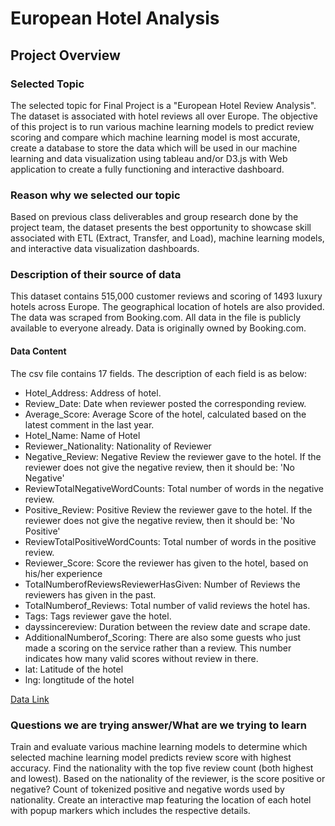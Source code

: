 # European Hotel Analysis

## Project Overview

### Selected Topic
The selected topic for Final Project is a "European Hotel Review Analysis".  The dataset is associated with hotel reviews all over Europe.  The objective of this project is to run various machine learning models to predict review scoring and compare which machine learning model is most accurate, create a database to store the data which will be used in our machine learning and data visualization using tableau and/or D3.js with Web application to create a fully functioning and interactive dashboard.

### Reason why we selected our topic
Based on previous class deliverables and group research done by the project team, the dataset presents the best opportunity to showcase skill associated with ETL (Extract, Transfer, and Load), machine learning models, and interactive data visualization dashboards.

### Description of their source of data
This dataset contains 515,000 customer reviews and scoring of 1493 luxury hotels across Europe. The geographical location of hotels are also provided. The data was scraped from Booking.com. All data in the file is publicly available to everyone already. Data is originally owned by Booking.com. 

#### Data Content
The csv file contains 17 fields. The description of each field is as below:
- Hotel_Address: Address of hotel.
- Review_Date: Date when reviewer posted the corresponding review.
- Average_Score: Average Score of the hotel, calculated based on the latest comment in the last year.
- Hotel_Name: Name of Hotel
- Reviewer_Nationality: Nationality of Reviewer
- Negative_Review: Negative Review the reviewer gave to the hotel. If the reviewer does not give the negative review, then it should be: 'No Negative'
- ReviewTotalNegativeWordCounts: Total number of words in the negative review.
- Positive_Review: Positive Review the reviewer gave to the hotel. If the reviewer does not give the negative review, then it should be: 'No Positive'
- ReviewTotalPositiveWordCounts: Total number of words in the positive review.
- Reviewer_Score: Score the reviewer has given to the hotel, based on his/her experience
- TotalNumberofReviewsReviewerHasGiven: Number of Reviews the reviewers has given in the past.
- TotalNumberof_Reviews: Total number of valid reviews the hotel has.
- Tags: Tags reviewer gave the hotel.
- dayssincereview: Duration between the review date and scrape date.
- AdditionalNumberof_Scoring: There are also some guests who just made a scoring on the service rather than a review. This number indicates how many valid scores without review in there.
- lat: Latitude of the hotel
- lng: longtitude of the hotel

[Data Link ](https://www.kaggle.com/jiashenliu/515k-hotel-reviews-data-in-europe)

### Questions we are trying answer/What are we trying to learn

Train and evaluate various machine learning models to determine which selected machine learning model predicts review score with highest accuracy.
Find the nationality with the top five review count (both highest and lowest). 
Based on the nationality of the reviewer, is the score positive or negative?
Count of tokenized positive and negative words used by nationality.
Create an interactive map featuring the location of each hotel with popup markers which includes the respective details.



